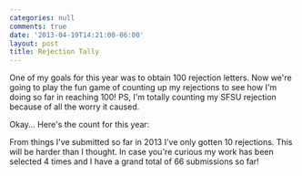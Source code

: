 ```yaml
---
categories: null
comments: true
date: '2013-04-19T14:21:00-06:00'
layout: post
title: Rejection Tally
---
```


One of my goals for this year was to obtain 100 rejection letters. Now we're going to play the fun game of counting up my rejections to see how I'm doing so far in reaching 100! PS, I'm totally counting my SFSU rejection because of all the worry it caused.

Okay... Here's the count for this year:

From things I've submitted so far in 2013 I've only gotten 10 rejections. This will be harder than I thought. In case you're curious my work has been selected 4 times and I have a grand total of 66 submissions so far!